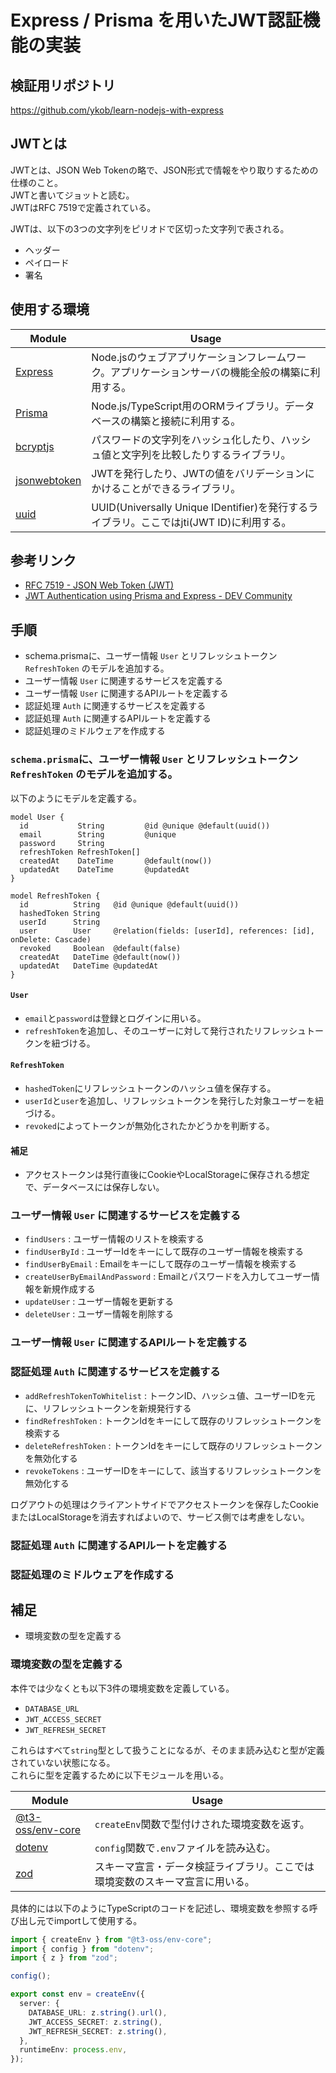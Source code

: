 # Express / Prisma を用いたJWT認証機能の実装

## 検証用リポジトリ

https://github.com/ykob/learn-nodejs-with-express

## JWTとは

JWTとは、JSON Web Tokenの略で、JSON形式で情報をやり取りするための仕様のこと。  
JWTと書いてジョットと読む。  
JWTはRFC 7519で定義されている。

JWTは、以下の3つの文字列をピリオドで区切った文字列で表される。

- ヘッダー
- ペイロード
- 署名

## 使用する環境

| Module | Usage |
| --- | --- |
| [Express](https://expressjs.com/ja/) | Node.jsのウェブアプリケーションフレームワーク。アプリケーションサーバの機能全般の構築に利用する。 |
| [Prisma](https://www.prisma.io/) | Node.js/TypeScript用のORMライブラリ。データベースの構築と接続に利用する。 |
| [bcryptjs](https://www.npmjs.com/package/bcryptjs) | パスワードの文字列をハッシュ化したり、ハッシュ値と文字列を比較したりするライブラリ。 |
| [jsonwebtoken](https://www.npmjs.com/package/jsonwebtoken) | JWTを発行したり、JWTの値をバリデーションにかけることができるライブラリ。 |
| [uuid](https://www.npmjs.com/package/uuid) | UUID(Universally Unique IDentifier)を発行するライブラリ。ここではjti(JWT ID)に利用する。 |

## 参考リンク

- [RFC 7519 - JSON Web Token (JWT)](https://datatracker.ietf.org/doc/html/rfc7519)
- [JWT Authentication using Prisma and Express - DEV Community](https://dev.to/mihaiandrei97/jwt-authentication-using-prisma-and-express-37nk)

## 手順

- schema.prismaに、ユーザー情報 `User` とリフレッシュトークン `RefreshToken` のモデルを追加する。
- ユーザー情報 `User` に関連するサービスを定義する
- ユーザー情報 `User` に関連するAPIルートを定義する
- 認証処理 `Auth` に関連するサービスを定義する
- 認証処理 `Auth` に関連するAPIルートを定義する
- 認証処理のミドルウェアを作成する

### `schema.prisma`に、ユーザー情報 `User` とリフレッシュトークン `RefreshToken` のモデルを追加する。

以下のようにモデルを定義する。

```prisma
model User {
  id           String         @id @unique @default(uuid())
  email        String         @unique
  password     String
  refreshToken RefreshToken[]
  createdAt    DateTime       @default(now())
  updatedAt    DateTime       @updatedAt
}

model RefreshToken {
  id          String   @id @unique @default(uuid())
  hashedToken String
  userId      String
  user        User     @relation(fields: [userId], references: [id], onDelete: Cascade)
  revoked     Boolean  @default(false)
  createdAt   DateTime @default(now())
  updatedAt   DateTime @updatedAt
}
```

#### `User`

- `email`と`password`は登録とログインに用いる。
- `refreshToken`を追加し、そのユーザーに対して発行されたリフレッシュトークンを紐づける。

#### `RefreshToken`

- `hashedToken`にリフレッシュトークンのハッシュ値を保存する。 
- `userId`と`user`を追加し、リフレッシュトークンを発行した対象ユーザーを紐づける。
- `revoked`によってトークンが無効化されたかどうかを判断する。

#### 補足

- アクセストークンは発行直後にCookieやLocalStorageに保存される想定で、データベースには保存しない。

### ユーザー情報 `User` に関連するサービスを定義する

- `findUsers` : ユーザー情報のリストを検索する
- `findUserById` : ユーザーIdをキーにして既存のユーザー情報を検索する
- `findUserByEmail` : Emailをキーにして既存のユーザー情報を検索する
- `createUserByEmailAndPassword` : Emailとパスワードを入力してユーザー情報を新規作成する
- `updateUser` : ユーザー情報を更新する
- `deleteUser` : ユーザー情報を削除する

### ユーザー情報 `User` に関連するAPIルートを定義する

### 認証処理 `Auth` に関連するサービスを定義する

- `addRefreshTokenToWhitelist` : トークンID、ハッシュ値、ユーザーIDを元に、リフレッシュトークンを新規発行する
- `findRefreshToken` : トークンIdをキーにして既存のリフレッシュトークンを検索する
- `deleteRefreshToken` : トークンIdをキーにして既存のリフレッシュトークンを無効化する
- `revokeTokens` : ユーザーIDをキーにして、該当するリフレッシュトークンを無効化する

ログアウトの処理はクライアントサイドでアクセストークンを保存したCookieまたはLocalStorageを消去すればよいので、サービス側では考慮をしない。

### 認証処理 `Auth` に関連するAPIルートを定義する

### 認証処理のミドルウェアを作成する

## 補足

- 環境変数の型を定義する

### 環境変数の型を定義する

本件では少なくとも以下3件の環境変数を定義している。

- `DATABASE_URL`
- `JWT_ACCESS_SECRET`
- `JWT_REFRESH_SECRET`

これらはすべて`string`型として扱うことになるが、そのまま読み込むと型が定義されていない状態になる。  
これらに型を定義するために以下モジュールを用いる。

| Module | Usage |
| --- | --- |
| [@t3-oss/env-core](https://github.com/t3-oss/t3-env) | `createEnv`関数で型付けされた環境変数を返す。 |
| [dotenv](https://github.com/motdotla/dotenv) | `config`関数で`.env`ファイルを読み込む。 |
| [zod](https://github.com/colinhacks/zod) | スキーマ宣言・データ検証ライブラリ。ここでは環境変数のスキーマ宣言に用いる。 |


具体的には以下のようにTypeScriptのコードを記述し、環境変数を参照する呼び出し元でimportして使用する。

```typescript
import { createEnv } from "@t3-oss/env-core";
import { config } from "dotenv";
import { z } from "zod";

config();

export const env = createEnv({
  server: {
    DATABASE_URL: z.string().url(),
    JWT_ACCESS_SECRET: z.string(),
    JWT_REFRESH_SECRET: z.string(),
  },
  runtimeEnv: process.env,
});
```
